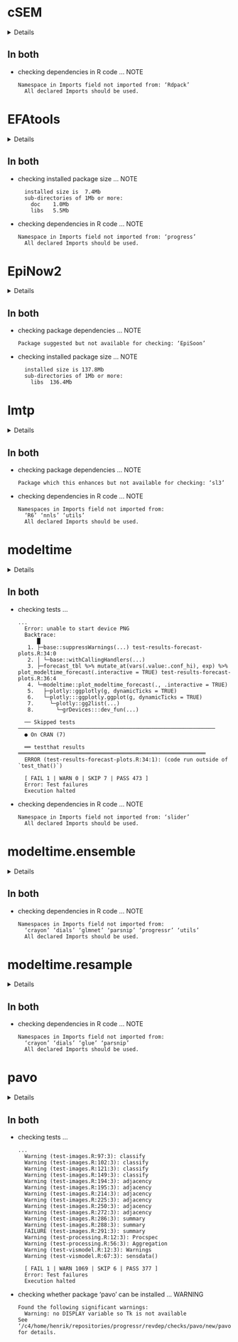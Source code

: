 # cSEM

<details>

* Version: 0.3.0
* GitHub: https://github.com/M-E-Rademaker/cSEM
* Source code: https://github.com/cran/cSEM
* Date/Publication: 2020-10-12 16:40:03 UTC
* Number of recursive dependencies: 119

Run `revdep_details(, "cSEM")` for more info

</details>

## In both

*   checking dependencies in R code ... NOTE
    ```
    Namespace in Imports field not imported from: ‘Rdpack’
      All declared Imports should be used.
    ```

# EFAtools

<details>

* Version: 0.3.0
* GitHub: https://github.com/mdsteiner/EFAtools
* Source code: https://github.com/cran/EFAtools
* Date/Publication: 2020-11-04 18:00:02 UTC
* Number of recursive dependencies: 88

Run `revdep_details(, "EFAtools")` for more info

</details>

## In both

*   checking installed package size ... NOTE
    ```
      installed size is  7.4Mb
      sub-directories of 1Mb or more:
        doc    1.0Mb
        libs   5.5Mb
    ```

*   checking dependencies in R code ... NOTE
    ```
    Namespace in Imports field not imported from: ‘progress’
      All declared Imports should be used.
    ```

# EpiNow2

<details>

* Version: 1.3.1
* GitHub: NA
* Source code: https://github.com/cran/EpiNow2
* Date/Publication: 2020-11-22 14:20:05 UTC
* Number of recursive dependencies: 149

Run `revdep_details(, "EpiNow2")` for more info

</details>

## In both

*   checking package dependencies ... NOTE
    ```
    Package suggested but not available for checking: ‘EpiSoon’
    ```

*   checking installed package size ... NOTE
    ```
      installed size is 137.8Mb
      sub-directories of 1Mb or more:
        libs  136.4Mb
    ```

# lmtp

<details>

* Version: 0.0.5
* GitHub: NA
* Source code: https://github.com/cran/lmtp
* Date/Publication: 2020-07-18 09:10:02 UTC
* Number of recursive dependencies: 86

Run `revdep_details(, "lmtp")` for more info

</details>

## In both

*   checking package dependencies ... NOTE
    ```
    Package which this enhances but not available for checking: ‘sl3’
    ```

*   checking dependencies in R code ... NOTE
    ```
    Namespaces in Imports field not imported from:
      ‘R6’ ‘nnls’ ‘utils’
      All declared Imports should be used.
    ```

# modeltime

<details>

* Version: 0.4.0
* GitHub: https://github.com/business-science/modeltime
* Source code: https://github.com/cran/modeltime
* Date/Publication: 2020-11-23 08:50:05 UTC
* Number of recursive dependencies: 195

Run `revdep_details(, "modeltime")` for more info

</details>

## In both

*   checking tests ...
    ```
    ...
      Error: unable to start device PNG
      Backtrace:
          █
       1. ├─base::suppressWarnings(...) test-results-forecast-plots.R:34:0
       2. │ └─base::withCallingHandlers(...)
       3. ├─forecast_tbl %>% mutate_at(vars(.value:.conf_hi), exp) %>% plot_modeltime_forecast(.interactive = TRUE) test-results-forecast-plots.R:36:4
       4. └─modeltime::plot_modeltime_forecast(., .interactive = TRUE)
       5.   ├─plotly::ggplotly(g, dynamicTicks = TRUE)
       6.   └─plotly:::ggplotly.ggplot(g, dynamicTicks = TRUE)
       7.     └─plotly::gg2list(...)
       8.       └─grDevices:::dev_fun(...)
      
      ── Skipped tests  ──────────────────────────────────────────────────────────────
      ● On CRAN (7)
      
      ══ testthat results  ═══════════════════════════════════════════════════════════
      ERROR (test-results-forecast-plots.R:34:1): (code run outside of `test_that()`)
      
      [ FAIL 1 | WARN 0 | SKIP 7 | PASS 473 ]
      Error: Test failures
      Execution halted
    ```

*   checking dependencies in R code ... NOTE
    ```
    Namespace in Imports field not imported from: ‘slider’
      All declared Imports should be used.
    ```

# modeltime.ensemble

<details>

* Version: 0.3.0
* GitHub: https://github.com/business-science/modeltime.ensemble
* Source code: https://github.com/cran/modeltime.ensemble
* Date/Publication: 2020-11-06 18:00:02 UTC
* Number of recursive dependencies: 190

Run `revdep_details(, "modeltime.ensemble")` for more info

</details>

## In both

*   checking dependencies in R code ... NOTE
    ```
    Namespaces in Imports field not imported from:
      ‘crayon’ ‘dials’ ‘glmnet’ ‘parsnip’ ‘progressr’ ‘utils’
      All declared Imports should be used.
    ```

# modeltime.resample

<details>

* Version: 0.1.0
* GitHub: https://github.com/business-science/modeltime.resample
* Source code: https://github.com/cran/modeltime.resample
* Date/Publication: 2020-11-05 07:40:09 UTC
* Number of recursive dependencies: 194

Run `revdep_details(, "modeltime.resample")` for more info

</details>

## In both

*   checking dependencies in R code ... NOTE
    ```
    Namespaces in Imports field not imported from:
      ‘crayon’ ‘dials’ ‘glue’ ‘parsnip’
      All declared Imports should be used.
    ```

# pavo

<details>

* Version: 2.5.0
* GitHub: https://github.com/rmaia/pavo
* Source code: https://github.com/cran/pavo
* Date/Publication: 2020-11-12 09:00:02 UTC
* Number of recursive dependencies: 101

Run `revdep_details(, "pavo")` for more info

</details>

## In both

*   checking tests ...
    ```
    ...
      Warning (test-images.R:97:3): classify
      Warning (test-images.R:102:3): classify
      Warning (test-images.R:121:3): classify
      Warning (test-images.R:149:3): classify
      Warning (test-images.R:194:3): adjacency
      Warning (test-images.R:195:3): adjacency
      Warning (test-images.R:214:3): adjacency
      Warning (test-images.R:225:3): adjacency
      Warning (test-images.R:250:3): adjacency
      Warning (test-images.R:272:3): adjacency
      Warning (test-images.R:286:3): summary
      Warning (test-images.R:288:3): summary
      FAILURE (test-images.R:291:3): summary
      Warning (test-processing.R:12:3): Procspec
      Warning (test-processing.R:56:3): Aggregation
      Warning (test-vismodel.R:12:3): Warnings
      Warning (test-vismodel.R:67:3): sensdata()
      
      [ FAIL 1 | WARN 1069 | SKIP 6 | PASS 377 ]
      Error: Test failures
      Execution halted
    ```

*   checking whether package ‘pavo’ can be installed ... WARNING
    ```
    Found the following significant warnings:
      Warning: no DISPLAY variable so Tk is not available
    See ‘/c4/home/henrik/repositories/progressr/revdep/checks/pavo/new/pavo.Rcheck/00install.out’ for details.
    ```

